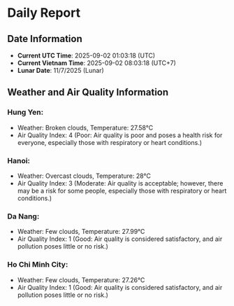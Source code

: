 # Daily Report
## Date Information
- **Current UTC Time**: 2025-09-02 01:03:18 (UTC)
- **Current Vietnam Time**: 2025-09-02 08:03:18 (UTC+7)
- **Lunar Date**: 11/7/2025 (Lunar)

## Weather and Air Quality Information

### Hung Yen:
- Weather: Broken clouds, Temperature: 27.58°C
- Air Quality Index: 4 (Poor: Air quality is poor and poses a health risk for everyone, especially those with respiratory or heart conditions.)

### Hanoi:
- Weather: Overcast clouds, Temperature: 28°C
- Air Quality Index: 3 (Moderate: Air quality is acceptable; however, there may be a risk for some people, especially those with respiratory or heart conditions.)

### Da Nang:
- Weather: Few clouds, Temperature: 27.99°C
- Air Quality Index: 1 (Good: Air quality is considered satisfactory, and air pollution poses little or no risk.)

### Ho Chi Minh City:
- Weather: Few clouds, Temperature: 27.26°C
- Air Quality Index: 1 (Good: Air quality is considered satisfactory, and air pollution poses little or no risk.)
